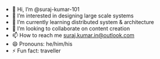 - 👋 Hi, I’m @suraj-kumar-101
- 👀 I’m interested in designing large scale systems
- 🌱 I’m currently learning distributed system & architecture
- 💞️ I’m looking to collaborate on content creation
- 📫 How to reach me suraj.kumar.in@outlook.com
- 😄 Pronouns: he/him/his
- ⚡ Fun fact: traveller
